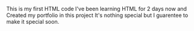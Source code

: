 This is my first HTML code
I've been learning HTML for 2 days now and Created my portfolio in this project
It's nothing special but I guarentee to make it special soon.
